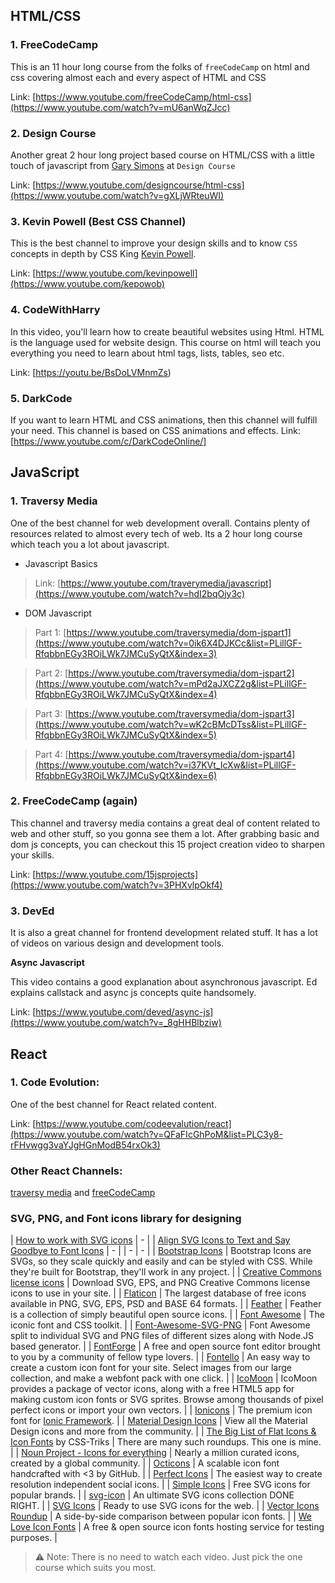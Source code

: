 ## HTML/CSS

### 1. FreeCodeCamp

This is an 11 hour long course from the folks of `freeCodeCamp` on html and css covering almost each and every aspect of HTML and CSS

Link: [https://www.youtube.com/freeCodeCamp/html-css](https://www.youtube.com/watch?v=mU6anWqZJcc) 

### 2. Design Course

Another great 2 hour long project based course on HTML/CSS with a little touch of javascript from [Gary Simons](https://twitter.com/designcoursecom) at `Design Course`

Link: [https://www.youtube.com/designcourse/html-css](https://www.youtube.com/watch?v=gXLjWRteuWI)

### 3. Kevin Powell (Best CSS Channel)

This is the best channel to improve your design skills and to know `CSS` concepts in depth by CSS King [Kevin Powell](https://www.kevinpowell.co/).

Link: [https://www.youtube.com/kevinpowell](https://www.youtube.com/kepowob)

### 4. CodeWithHarry

In this video, you'll learn how to create beautiful websites using Html. HTML is the language used for website design. This course on html will teach you everything you need to learn about html tags, lists, tables, seo etc.

Link: [https://youtu.be/BsDoLVMnmZs) 

### 5. DarkCode

If you want to learn HTML and CSS animations, then this channel will fulfill your need. This channel is based on CSS animations and effects. 
Link: [https://www.youtube.com/c/DarkCodeOnline/]

## JavaScript

### 1. Traversy Media
One of the best channel for web development overall. Contains plenty of resources related to almost every tech of web. Its a 2 hour long course which teach you a lot about javascript.
- Javascript Basics
> Link: [https://www.youtube.com/traverymedia/javascript](https://www.youtube.com/watch?v=hdI2bqOjy3c)

- DOM Javascript 
> Part 1: [https://www.youtube.com/traversymedia/dom-jspart1](https://www.youtube.com/watch?v=0ik6X4DJKCc&list=PLillGF-RfqbbnEGy3ROiLWk7JMCuSyQtX&index=3) 

> Part 2: [https://www.youtube.com/traversymedia/dom-jspart2](https://www.youtube.com/watch?v=mPd2aJXCZ2g&list=PLillGF-RfqbbnEGy3ROiLWk7JMCuSyQtX&index=4)

> Part 3: [https://www.youtube.com/traversymedia/dom-jspart3](https://www.youtube.com/watch?v=wK2cBMcDTss&list=PLillGF-RfqbbnEGy3ROiLWk7JMCuSyQtX&index=5)

> Part 4: [https://www.youtube.com/traversymedia/dom-jspart4](https://www.youtube.com/watch?v=i37KVt_IcXw&list=PLillGF-RfqbbnEGy3ROiLWk7JMCuSyQtX&index=6)


### 2. FreeCodeCamp (again)
This channel and traversy media contains a great deal of content related to web and other stuff, so you gonna see them a lot. After grabbing basic and dom js concepts, you can checkout this 15 project creation video to sharpen your skills.

Link: [https://www.youtube.com/15jsprojects](https://www.youtube.com/watch?v=3PHXvlpOkf4)

### 3. DevEd
It is also a great channel for frontend development related stuff. It has a lot of videos on various design and development tools.

__Async Javascript__

This video contains a good explanation about asynchronous javascript. Ed explains callstack and async js concepts quite handsomely.

Link: [https://www.youtube.com/deved/async-js](https://www.youtube.com/watch?v=_8gHHBlbziw)


## React

### 1. Code Evolution: 
One of the best channel for React related content. 

Link: [https://www.youtube.com/codeevalution/react](https://www.youtube.com/watch?v=QFaFIcGhPoM&list=PLC3y8-rFHvwgg3vaYJgHGnModB54rxOk3)

### Other React Channels:
[traversy media](https://www.youtube.com/c/TraversyMedia) and [freeCodeCamp](https://www.youtube.com/c/Freecodecamp)

### SVG, PNG, and Font icons library for designing

| [How to work with SVG icons](https://fvsch.com/code/svg-icons/how-to/) | - |
| [Align SVG Icons to Text and Say Goodbye to Font Icons](https://blog.prototypr.io/align-svg-icons-to-text-and-say-goodbye-to-font-icons-d44b3d7b26b4) | - |
| - | - |
| [Bootstrap Icons](https://icons.getbootstrap.com/) | Bootstrap Icons are SVGs, so they scale quickly and easily and can be styled with CSS. While they're built for Bootstrap, they'll work in any project. |
| [Creative Commons license icons](https://creativecommons.org/about/downloads/) | Download SVG, EPS, and PNG Creative Commons license icons to use in your site. |
| [Flaticon](http://www.flaticon.com/) | The largest database of free icons available in PNG, SVG, EPS, PSD and BASE 64 formats. |
| [Feather](https://feathericons.com/) | Feather is a collection of simply beautiful open source icons. |
| [Font Awesome](http://fontawesome.io/) | The iconic font and CSS toolkit. |
| [Font-Awesome-SVG-PNG](https://github.com/encharm/Font-Awesome-SVG-PNG) | Font Awesome split to individual SVG and PNG files of different sizes along with Node.JS based generator. |
| [FontForge](https://fontforge.github.io/en-US/) | A free and open source font editor brought to you by a community of fellow type lovers. |
| [Fontello](http://fontello.com/) | An easy way to create a custom icon font for your site. Select images from our large collection, and make a webfont pack with one click. |
| [IcoMoon](https://icomoon.io/) | IcoMoon provides a package of vector icons, along with a free HTML5 app for making custom icon fonts or SVG sprites. Browse among thousands of pixel perfect icons or import your own vectors. |
| [Ionicons](http://ionicons.com/) | The premium icon font for [Ionic Framework](http://ionicframework.com/). |
| [Material Design Icons](https://materialdesignicons.com/) | View all the Material Design icons and more from the community. |
| [The Big List of Flat Icons & Icon Fonts](https://css-tricks.com/flat-icons-icon-fonts/) by CSS-Triks | There are many such roundups. This one is mine. |
| [Noun Project - Icons for everything](https://thenounproject.com/) | Nearly a million curated icons, created by a global community. |
| [Octicons](https://octicons.github.com/) | A scalable icon font handcrafted with &lt;3 by GitHub. |
| [Perfect Icons](http://perfecticons.com/) | The easiest way to create resolution independent social icons. |
| [Simple Icons](https://simpleicons.org/) | Free SVG icons for popular brands. |
| [svg-icon](https://leungwensen.github.io/svg-icon/) | An ultimate SVG icons collection DONE RIGHT. |
| [SVG Icons](http://svgicons.sparkk.fr/) | Ready to use SVG icons for the web. |
| [Vector Icons Roundup](https://tagliala.github.io/vectoriconsroundup/) | A side-by-side comparison between popular icon fonts. |
| [We Love Icon Fonts](http://weloveiconfonts.com/) | A free & open source icon fonts hosting service for testing purposes. |

> ⚠ Note: There is no need to watch each video. Just pick the one course which suits you most.

